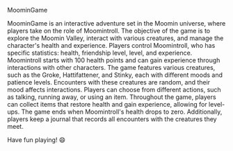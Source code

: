 MoominGame

MoominGame is an interactive adventure set in the Moomin universe, where players take on the role of Moomintroll. 
The objective of the game is to explore the Moomin Valley, interact with various creatures, and manage the character's health and experience. 
Players control Moomintroll, who has specific statistics: health, friendship level, level, and experience. 
Moomintroll starts with 100 health points and can gain experience through interactions with other characters. 
The game features various creatures, such as the Groke, Hattifattener, and Stinky, each with different moods and patience levels.
Encounters with these creatures are random, and their mood affects interactions. Players can choose from different actions, such as talking, running away, or using an item. 
Throughout the game, players can collect items that restore health and gain experience, allowing for level-ups. The game ends when Moomintroll's health drops to zero.
Additionally, players keep a journal that records all encounters with the creatures they meet.

Have fun playing! 😄
